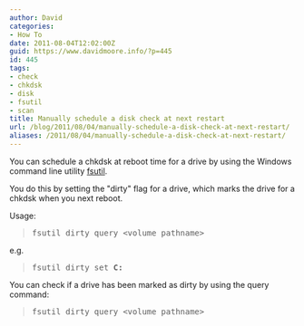 ```yaml
---
author: David
categories:
- How To
date: 2011-08-04T12:02:00Z
guid: https://www.davidmoore.info/?p=445
id: 445
tags:
- check
- chkdsk
- disk
- fsutil
- scan
title: Manually schedule a disk check at next restart
url: /blog/2011/08/04/manually-schedule-a-disk-check-at-next-restart/
aliases: /2011/08/04/manually-schedule-a-disk-check-at-next-restart/
---
```


You can schedule a chkdsk at reboot time for a drive by using the Windows command line utility [fsutil](https://www.microsoft.com/resources/documentation/windows/xp/all/proddocs/en-us/fsutil.mspx "FSUtil @ microsoft.com").

You do this by setting the "dirty" flag for a drive, which marks the drive for a chkdsk when you next reboot.

Usage:

> <pre>fsutil dirty query &lt;volume pathname&gt;</pre>

e.g.

> <pre>fsutil dirty set <strong>C:</strong></pre>

You can check if a drive has been marked as dirty by using the query command:

> <pre>fsutil dirty query &lt;volume pathname&gt;</pre>